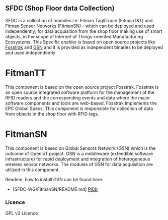 ## SFDC (Shop Floor data Collection)
SFDC is a collection of modules i.e. Fitman Tag&Trace (FitmanT&T) and Fitman Sensor Networks (FitmanSN) - which can be deployed and used independently; for data acquisition from the shop floor making use of smart objects, in the scope of Internet of Things-oriented Manufacturing Ecosystems. 
This Specific enabler is based on open source projects like [Fosstrak][1] and [GSN][2] and it is provided as independent binaries to be deployed and used independently


# FitmanTT
This component is based on the open source project Fosstrak. Fosstrak is an open source integrated software platform for the management of the RFID readers and the corresponding events and data where the major software components and tools are web-based. Fosstrak implements the EPC Global Specs. This component is responsible for collection of data from objects in the shop floor with RFID tags.

# FitmanSN
This component is based on Global Sensors Network (GSN) which is the outcome of OpenIoT project. GSN is a middleware (extendible software infrastructure) for rapid deployment and integration of heterogeneous wireless sensor networks. The modules of GSN for data acquisition are utilized in this component.

Readme, how to install GSN can be found here:
* [SFDC-WG/FitmanSN/README.md] [PlDb]

### Licence
GPL v3  Licence

  [1]: http://fosstrak.github.io/
  [2]: http://sourceforge.net/apps/trac/gsn/
  [PlDb]: <https://github.com/SFDC-WG/FitmanSN/blob/master/readme>